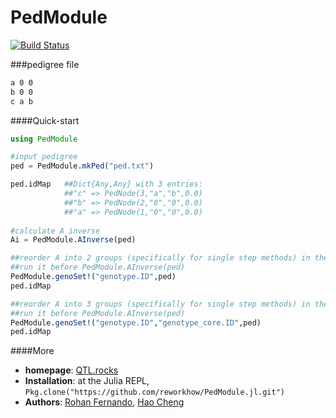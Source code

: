 # PedModule

[![Build Status](https://travis-ci.org/reworkhow/PedModule.jl.svg?branch=master)](https://travis-ci.org/reworkhow/PedModule.jl)

###pedigree file

```bash
a 0 0
b 0 0
c a b
```

####Quick-start

```Julia
using PedModule

#input pedigree
ped = PedModule.mkPed("ped.txt")

ped.idMap   ##Dict{Any,Any} with 3 entries:
            ##"c" => PedNode(3,"a","b",0.0)
            ##"b" => PedNode(2,"0","0",0.0)
            ##"a" => PedNode(1,"0","0",0.0)
            
#calculate A inverse
Ai = PedModule.AInverse(ped)

##reorder A into 2 groups (specifically for single step methods) in the order [others,genotype.ID]
##run it before PedModule.AInverse(ped)
PedModule.genoSet!("genotype.ID",ped)
ped.idMap

##reorder A into 3 groups (specifically for single step methods) in the order [others,genotype_core.ID,genotype.ID-genotype_core.ID]
##run it before PedModule.AInverse(ped)
PedModule.genoSet!("genotype.ID","genotype_core.ID",ped)
ped.idMap
```

####More

* **homepage**: [QTL.rocks](http://QTL.rocks)
* **Installation**: at the Julia REPL, `Pkg.clone("https://github.com/reworkhow/PedModule.jl.git")`
* **Authors**: [Rohan Fernando](http://www.ans.iastate.edu/faculty/index.php?id=rohan), [Hao Cheng](http://reworkhow.github.io)
